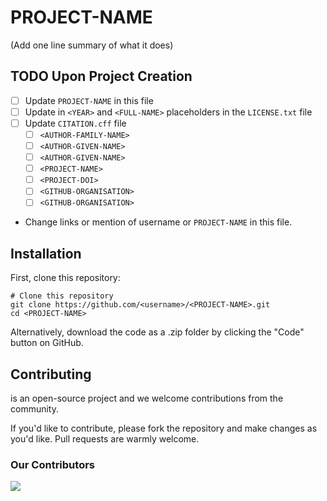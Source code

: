 # PROJECT-NAME
(Add one line summary of what it does)


## TODO Upon Project Creation

- [ ] Update `PROJECT-NAME` in this file
- [ ] Update in `<YEAR>` and `<FULL-NAME>` placeholders in the `LICENSE.txt`
      file
- [ ] Update `CITATION.cff` file
  - [ ] `<AUTHOR-FAMILY-NAME>`
  - [ ] `<AUTHOR-GIVEN-NAME>`
  - [ ] `<AUTHOR-GIVEN-NAME>`
  - [ ] `<PROJECT-NAME>`
  - [ ] `<PROJECT-DOI>`
  - [ ] `<GITHUB-ORGANISATION>`
  - [ ] `<GITHUB-ORGANISATION>`
- Change links or mention of username or `PROJECT-NAME` in this file.

## Installation

First, clone this repository:

```
# Clone this repository
git clone https://github.com/<username>/<PROJECT-NAME>.git
cd <PROJECT-NAME>
```
Alternatively, download the code as a .zip folder by clicking the "Code" button on GitHub.


## Contributing

<PROJECT-NAME> is an open-source project and we welcome contributions from the community.

If you'd like to contribute, please fork the repository and make changes as you'd like. Pull requests are warmly welcome.

### Our Contributors
<a href="https://github.com/reproducibleMATLAB/matlab-project-template/graphs/contributors">
  <img src="https://contrib.rocks/image?repo=reproducibleMATLAB/matlab-project-template" />
</a>
